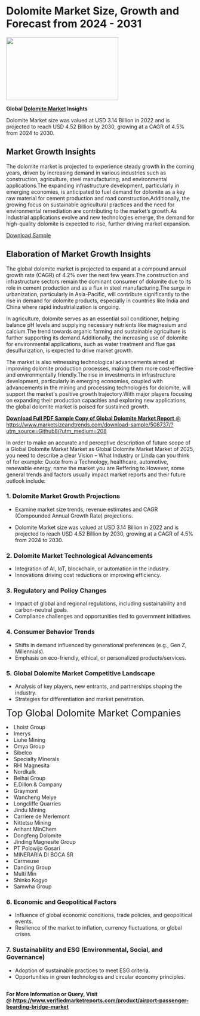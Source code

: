 <H1>Dolomite Market Size, Growth and Forecast from 2024 - 2031</H1><img class="aligncenter size-medium wp-image-584254" src="https://thirdeyenews.in/wp-content/uploads/2024/09/Global-Market-Research-300x168.jpeg" alt="" width="300" height="168" /><p><strong>Global&nbsp;<a href="https://www.marketsizeandtrends.com/download-sample/508737/?utm_source=Github8j?utm_medium=208">Dolomite Market</a> Insights</strong></p><p>Dolomite Market size was valued at USD 3.14 Billion in 2022 and is projected to reach USD 4.52 Billion by 2030, growing at a CAGR of 4.5% from 2024 to 2030.</p><p><h2>Market Growth Insights</h2> <p>The dolomite market is projected to experience steady growth in the coming years, driven by increasing demand in various industries such as construction, agriculture, steel manufacturing, and environmental applications.The expanding infrastructure development, particularly in emerging economies, is anticipated to fuel demand for dolomite as a key raw material for cement production and road construction.Additionally, the growing focus on sustainable agricultural practices and the need for environmental remediation are contributing to the market’s growth.As industrial applications evolve and new technologies emerge, the demand for high-quality dolomite is expected to rise, further driving market expansion.</p> <p><a href="#">Download Sample</a></p> <h2>Elaboration of Market Growth Insights</h2> <p>The global dolomite market is projected to expand at a compound annual growth rate (CAGR) of 4.2% over the next few years.The construction and infrastructure sectors remain the dominant consumer of dolomite due to its role in cement production and as a flux in steel manufacturing.The surge in urbanization, particularly in Asia-Pacific, will contribute significantly to the rise in demand for dolomite products, especially in countries like India and China where rapid industrialization is ongoing.</p> <p>In agriculture, dolomite serves as an essential soil conditioner, helping balance pH levels and supplying necessary nutrients like magnesium and calcium.The trend towards organic farming and sustainable agriculture is further supporting its demand.Additionally, the increasing use of dolomite for environmental applications, such as water treatment and flue gas desulfurization, is expected to drive market growth.</p> <p>The market is also witnessing technological advancements aimed at improving dolomite production processes, making them more cost-effective and environmentally friendly.The rise in investments in infrastructure development, particularly in emerging economies, coupled with advancements in the mining and processing technologies for dolomite, will support the market's positive growth trajectory.With major players focusing on expanding their production capacities and exploring new applications, the global dolomite market is poised for sustained growth.</p> <p><a href="#"></p><p><span class=""><strong>Download Full PDF Sample Copy of Global Dolomite Market Report</strong> @ <a href="https://www.marketsizeandtrends.com/download-sample/508737/?utm_source=Github8j?utm_medium=208" target="_blank">https://www.marketsizeandtrends.com/download-sample/508737/?utm_source=Github8j?utm_medium=208</a></span></p><p>In order to make an accurate and perceptive description of future scope of a Global&nbsp;Dolomite Market Market as Global&nbsp;Dolomite Market Market of 2025, you need to describe a clear Vision &ndash; What Industry or Linda can you think of for example: Quote from a Technology, healthcare, automotive, renewable energy, name the market you are Reffering to.However, some general trends and factors usually impact market reports and their future outlook include:</p><h3>1.&nbsp;<strong>Dolomite Market Growth Projections</strong></h3><ul><li>Examine market size trends, revenue estimates and CAGR (Compounded Annual Growth Rate) projections.</li><li><p>Dolomite Market size was valued at USD 3.14 Billion in 2022 and is projected to reach USD 4.52 Billion by 2030, growing at a CAGR of 4.5% from 2024 to 2030.</p></li></ul><h3>2.&nbsp;<strong>Dolomite Market Technological Advancements</strong></h3><ul><li>Integration of AI, IoT, blockchain, or automation in the industry.</li><li>Innovations driving cost reductions or improving efficiency.</li></ul><h3>3.&nbsp;<strong>Regulatory and Policy Changes</strong></h3><ul><li>Impact of global and regional regulations, including sustainability and carbon-neutral goals.</li><li>Compliance challenges and opportunities tied to government initiatives.</li></ul><h3>4.&nbsp;<strong>Consumer Behavior Trends</strong></h3><ul><li>Shifts in demand influenced by generational preferences (e.g., Gen Z, Millennials).</li><li>Emphasis on eco-friendly, ethical, or personalized products/services.</li></ul><h3>5.&nbsp;<strong>Global Dolomite Market Competitive Landscape</strong></h3><ul><li>Analysis of key players, new entrants, and partnerships shaping the industry.</li><li>Strategies for differentiation and market penetration.</li></ul><p data-pm-slice="1 1 []"><span style="color: inherit; font-family: inherit; font-size: 25px;">Top Global Dolomite Market Companies</span></p><div class="" data-test-id=""><p><li>Lhoist Group</li><li> Imerys</li><li> Liuhe Mining</li><li> Omya Group</li><li> Sibelco</li><li> Specialty Minerals</li><li> RHI Magnesita</li><li> Nordkalk</li><li> Beihai Group</li><li> E.Dillon & Company</li><li> Graymont</li><li> Wancheng Meiye</li><li> Longcliffe Quarries</li><li> Jindu Mining</li><li> Carriere de Merlemont</li><li> Nittetsu Mining</li><li> Arihant MinChem</li><li> Dongfeng Dolomite</li><li> Jinding Magnesite Group</li><li> PT Polowijo Gosari</li><li> MINERARIA DI BOCA SR</li><li> Carmeuse</li><li> Danding Group</li><li> Multi Min</li><li> Shinko Kogyo</li><li> Samwha Group</li></p></div><h3>6.&nbsp;<strong>Economic and Geopolitical Factors</strong></h3><ul><li>Influence of global economic conditions, trade policies, and geopolitical events.</li><li>Resilience of the market to inflation, currency fluctuations, or global crises.</li></ul><h3>7.&nbsp;<strong>Sustainability and ESG (Environmental, Social, and Governance)</strong></h3><ul><li>Adoption of sustainable practices to meet ESG criteria.</li><li>Opportunities in green technologies and circular economy principles.</li></ul><h2><strong style="font-size: 14px;">For More Information or Query, Visit @&nbsp;</strong><a style="background-color: #ffffff; font-size: 14px;" href="https://www.marketsizeandtrends.com/report/dolomite-market/" target="_blank">https://www.verifiedmarketreports.com/product/airport-passenger-boarding-bridge-market</a></h2>